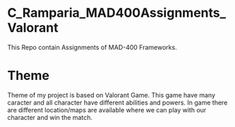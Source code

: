 # C_Ramparia_MAD400Assignments_Valorant
This Repo contain Assignments of MAD-400 Frameworks. 

# Theme
Theme of my project is based on Valorant Game. This game have many caracter and all character have different abilities and powers. In game there are different location/maps are available where we can play with our character and win the match.
